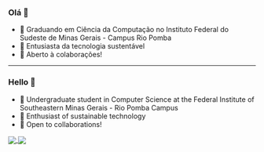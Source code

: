 ### Olá 👋
- 🔭 Graduando em Ciência da Computação no Instituto Federal do Sudeste de Minas Gerais - Campus Rio Pomba
- 🌱 Entusiasta da tecnologia sustentável
- 👯 Aberto à colaborações!
- - - - - - - - - - - - - - - - 
### Hello 👋
- 🔭 Undergraduate student in Computer Science at the Federal Institute of Southeastern Minas Gerais - Rio Pomba Campus
- 🌱 Enthusiast of sustainable technology
- 👯 Open to collaborations!
<!--
Here are some ideas to get you started:

- 🔭 Graduando em Ciência da Computação no Instituto Federal do Sudeste de Minas Gerais - Campus Rio Pomba
- 🌱 Apaixonado por Arduino e 
- 👯 I’m looking to collaborate on ...
- 🤔 I’m looking for help with ...
- 💬 Ask me about ...
- 📫 How to reach me: ...
- 😄 Pronouns: ...
- ⚡ Fun fact: ...
-->

<a href="https://github.com/vitouncio/github-readme-stats">
  <img align="center" src="https://github-readme-stats.vercel.app/api?username=vitouncio&show_icons=true&theme=dark" />

</a>
<a href="https://github.com/vitouncio/github-readme-stats">
  <img align="center" src="https://github-readme-stats.vercel.app/api/top-langs/?username=vitouncio&layout=compact&theme=dark" />
</a>
